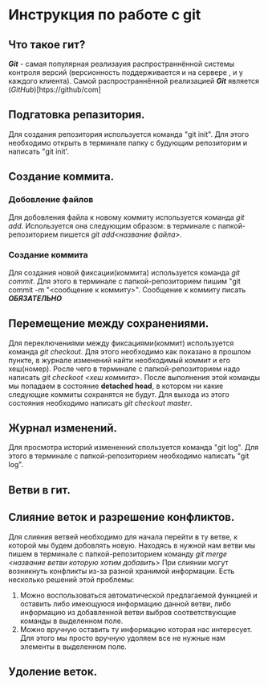 # Инструкция по работе с git

## Что такое гит?
***Git*** - самая популярная реализауия распространнённой системы контроля версий (версионность поддерживается и на сервере , и у каждого клиента). Самой распространнённой реализацией ***Git*** является (*GitHub*)[htps://github/com]

## Подгатовка репазитория.
Для создания репозитория используется команда "git init". Для этого необходимо открыть в терминале папку с будующим репозиторим и написать "git init'.

## Создание коммита.

### Добовление файлов 
Для добовления файла к новому коммиту используется команда *git add*. Используется она следующим образом: в терминале с папкой-репозиторием пишется *git add<название файла>*.

### Создание коммита 
Для создания новой фиксации(коммита) используется команда *git commit*. Для этого в терминале с папкой-репозиторием пишим "git commit -m "<сообщение к коммиту>". Сообщение к коммиту писать ***ОБЯЗАТЕЛЬНО***

## Перемещение между сохранениями.
Для переключениями между фиксациями(коммит) используется команда *git checkout*. Для этого необходимо как показано в прошлом пункте, в журнале изменений найти необходимый коммит и его хеш(номер). Росле чего в терминале с папкой-репозиторием надо написать *git checkoot <хеш коммита>*. После выполнения этой команды мы попадаем в состояние **detached head**, в котором ни какие следующие коммиты сохранятся не будут. Для выхода из этого состояния необходимо написать *git checkout master*.

## Журнал изменений.
Для просмотра историй измененний спользуется команда "git log". Для этого в терминале с папкой-репозиторием необходимо написать "git log". 

## Ветви в гит.

## Слияние веток и разрешение конфликтов.
Для слияния ветвей необходимо для начала перейти в ту ветве, к которой мы будем добовлять новую. Находясь в нужной нам ветви мы пишем в терминале с папкой-репозиторием команду *git merge <название ветви которую хотим добавить>* При слиянии могут возникнуть конфликты из-за разной хранимой информации. Есть несколько решений этой проблемы:
1. Можно воспользоваться автоматической предлагаемой функцией и оставить либо имеющуюся информацию данной ветви, либо информацию из добавленной ветви выбров соответствующие команды в выделенном поле.
2. Можно вручную оставить ту информацию которая нас интересует. Для этого мы просто вручную удоляем все не нужные нам элементы в выделенном поле.  

## Удоление веток.